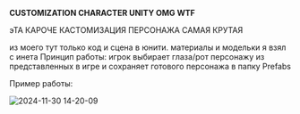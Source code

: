 **CUSTOMIZATION CHARACTER UNITY OMG WTF**

эТА КАРОЧЕ КАСТОМИЗАЦИЯ ПЕРСОНАЖА САМАЯ КРУТАЯ

из моего тут только код и сцена в юнити. материалы и модельки я взял с инета
Принцип работы: игрок выбирает глаза/рот персонажу из представленных в игре и сохраняет готового персонажа в папку Prefabs

Пример работы:

![2024-11-30 14-20-09](https://github.com/user-attachments/assets/6391e0e0-c3d8-451c-9297-f1b0e2c2cea7)
